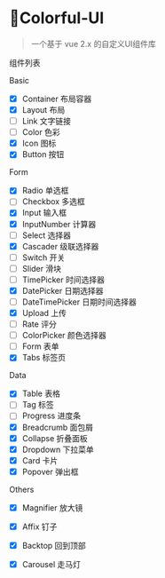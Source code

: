 # :rainbow:Colorful-UI

> 一个基于 vue 2.x 的自定义UI组件库

组件列表

Basic

- [x] Container 布局容器
- [x] Layout 布局
- [ ] Link 文字链接
- [ ] Color 色彩
- [x] Icon 图标
- [x] Button 按钮

Form

- [x] Radio 单选框
- [ ] Checkbox 多选框
- [x] Input 输入框
- [x] InputNumber 计算器
- [ ] Select 选择器
- [x] Cascader 级联选择器
- [ ] Switch 开关
- [ ] Slider 滑块
- [ ] TimePicker 时间选择器 
- [x] DatePicker 日期选择器
- [ ] DateTimePicker 日期时间选择器
- [x] Upload 上传
- [ ] Rate 评分
- [ ] ColorPicker 颜色选择器
- [ ] Form 表单
- [x] Tabs 标签页

Data

- [x] Table 表格
- [ ] Tag 标签
- [ ] Progress 进度条
- [x] Breadcrumb 面包屑 
- [x] Collapse 折叠面板
- [x] Dropdown 下拉菜单
- [x] Card 卡片
- [x] Popover 弹出框

Others

- [x] Magnifier 放大镜
- [x] Affix 钉子
- [x] Backtop 回到顶部
- [x] Carousel 走马灯





